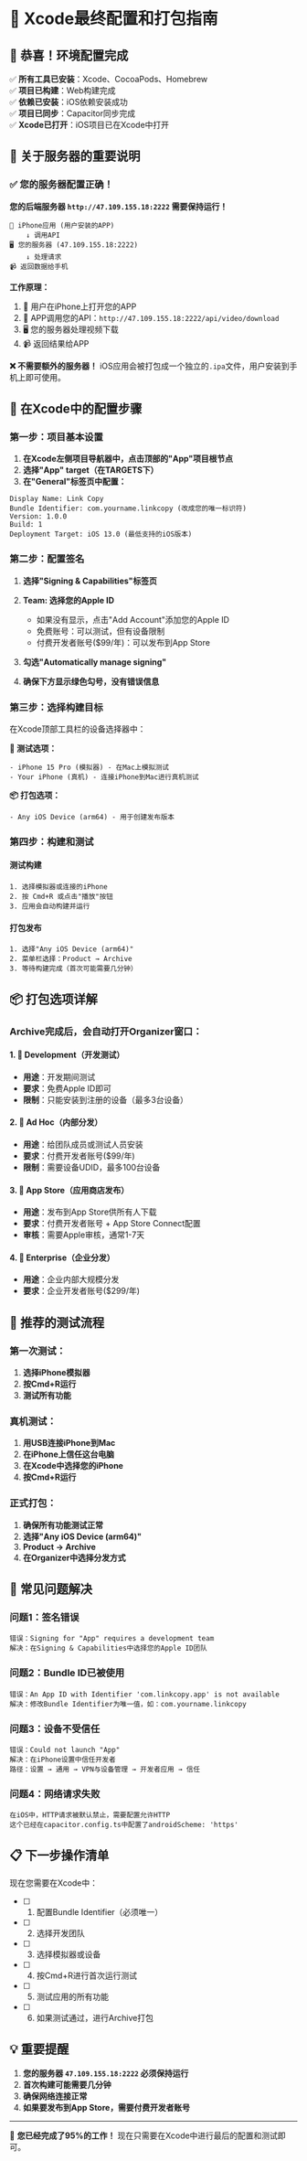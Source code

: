 # 🎯 Xcode最终配置和打包指南

## 🎉 恭喜！环境配置完成

✅ **所有工具已安装**：Xcode、CocoaPods、Homebrew  
✅ **项目已构建**：Web构建完成  
✅ **依赖已安装**：iOS依赖安装成功  
✅ **项目已同步**：Capacitor同步完成  
✅ **Xcode已打开**：iOS项目已在Xcode中打开  

## 📱 关于服务器的重要说明

### ✅ 您的服务器配置正确！

**您的后端服务器 `http://47.109.155.18:2222` 需要保持运行！**

```
📱 iPhone应用 (用户安装的APP)
    ↓ 调用API
🖥️ 您的服务器 (47.109.155.18:2222)
    ↓ 处理请求
📹 返回数据给手机
```

**工作原理：**
1. 📱 用户在iPhone上打开您的APP
2. 🔗 APP调用您的API：`http://47.109.155.18:2222/api/video/download`
3. 🖥️ 您的服务器处理视频下载
4. 📹 返回结果给APP

**❌ 不需要额外的服务器！** iOS应用会被打包成一个独立的`.ipa`文件，用户安装到手机上即可使用。

## 🔧 在Xcode中的配置步骤

### 第一步：项目基本设置

1. **在Xcode左侧项目导航器中，点击顶部的"App"项目根节点**
2. **选择"App" target（在TARGETS下）**
3. **在"General"标签页中配置：**

```
Display Name: Link Copy
Bundle Identifier: com.yourname.linkcopy (改成您的唯一标识符)
Version: 1.0.0
Build: 1
Deployment Target: iOS 13.0 (最低支持的iOS版本)
```

### 第二步：配置签名

1. **选择"Signing & Capabilities"标签页**
2. **Team: 选择您的Apple ID**
   - 如果没有显示，点击"Add Account"添加您的Apple ID
   - 免费账号：可以测试，但有设备限制
   - 付费开发者账号($99/年)：可以发布到App Store

3. **勾选"Automatically manage signing"**
4. **确保下方显示绿色勾号，没有错误信息**

### 第三步：选择构建目标

在Xcode顶部工具栏的设备选择器中：

**🧪 测试选项：**
```
- iPhone 15 Pro (模拟器) - 在Mac上模拟测试
- Your iPhone (真机) - 连接iPhone到Mac进行真机测试
```

**📦 打包选项：**
```
- Any iOS Device (arm64) - 用于创建发布版本
```

### 第四步：构建和测试

#### 测试构建
```
1. 选择模拟器或连接的iPhone
2. 按 Cmd+R 或点击"播放"按钮
3. 应用会自动构建并运行
```

#### 打包发布
```
1. 选择"Any iOS Device (arm64)"
2. 菜单栏选择：Product → Archive
3. 等待构建完成（首次可能需要几分钟）
```

## 📦 打包选项详解

### Archive完成后，会自动打开Organizer窗口：

#### 1. 🧪 Development（开发测试）
- **用途**：开发期间测试
- **要求**：免费Apple ID即可
- **限制**：只能安装到注册的设备（最多3台设备）

#### 2. 📱 Ad Hoc（内部分发）
- **用途**：给团队成员或测试人员安装
- **要求**：付费开发者账号($99/年)
- **限制**：需要设备UDID，最多100台设备

#### 3. 🏪 App Store（应用商店发布）
- **用途**：发布到App Store供所有人下载
- **要求**：付费开发者账号 + App Store Connect配置
- **审核**：需要Apple审核，通常1-7天

#### 4. 🏢 Enterprise（企业分发）
- **用途**：企业内部大规模分发
- **要求**：企业开发者账号($299/年)

## 🎯 推荐的测试流程

### 第一次测试：
1. **选择iPhone模拟器**
2. **按Cmd+R运行**
3. **测试所有功能**

### 真机测试：
1. **用USB连接iPhone到Mac**
2. **在iPhone上信任这台电脑**
3. **在Xcode中选择您的iPhone**
4. **按Cmd+R运行**

### 正式打包：
1. **确保所有功能测试正常**
2. **选择"Any iOS Device (arm64)"**
3. **Product → Archive**
4. **在Organizer中选择分发方式**

## 🚨 常见问题解决

### 问题1：签名错误
```
错误：Signing for "App" requires a development team
解决：在Signing & Capabilities中选择您的Apple ID团队
```

### 问题2：Bundle ID已被使用
```
错误：An App ID with Identifier 'com.linkcopy.app' is not available
解决：修改Bundle Identifier为唯一值，如：com.yourname.linkcopy
```

### 问题3：设备不受信任
```
错误：Could not launch "App"
解决：在iPhone设置中信任开发者
路径：设置 → 通用 → VPN与设备管理 → 开发者应用 → 信任
```

### 问题4：网络请求失败
```
在iOS中，HTTP请求被默认禁止，需要配置允许HTTP
这个已经在capacitor.config.ts中配置了androidScheme: 'https'
```

## 📋 下一步操作清单

现在您需要在Xcode中：

- [ ] 1. 配置Bundle Identifier（必须唯一）
- [ ] 2. 选择开发团队
- [ ] 3. 选择模拟器或设备
- [ ] 4. 按Cmd+R进行首次运行测试
- [ ] 5. 测试应用的所有功能
- [ ] 6. 如果测试通过，进行Archive打包

## 💡 重要提醒

1. **您的服务器 `47.109.155.18:2222` 必须保持运行**
2. **首次构建可能需要几分钟**
3. **确保网络连接正常**
4. **如果要发布到App Store，需要付费开发者账号**

---

🎉 **您已经完成了95%的工作！** 现在只需要在Xcode中进行最后的配置和测试即可。 